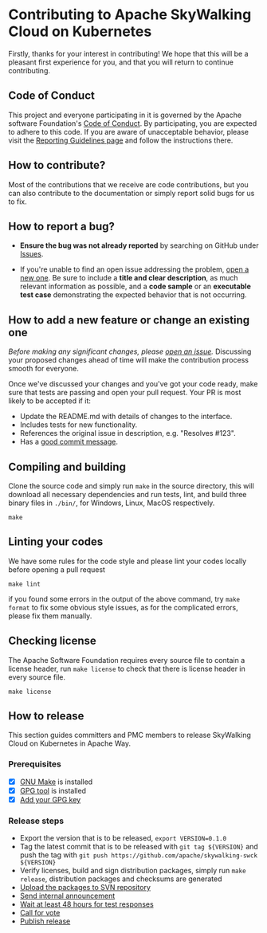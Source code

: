 # Contributing to Apache SkyWalking Cloud on Kubernetes

Firstly, thanks for your interest in contributing! We hope that this will be a
pleasant first experience for you, and that you will return to continue
contributing.

## Code of Conduct

This project and everyone participating in it is governed by the Apache
software Foundation's [Code of Conduct](https://www.apache.org/foundation/policies/conduct.html).
By participating, you are expected to adhere to this code. If you are aware of unacceptable behavior, please visit the
[Reporting Guidelines page](https://www.apache.org/foundation/policies/conduct.html#reporting-guidelines)
and follow the instructions there.

## How to contribute?

Most of the contributions that we receive are code contributions, but you can
also contribute to the documentation or simply report solid bugs
for us to fix.

## How to report a bug?

* **Ensure the bug was not already reported** by searching on GitHub under [Issues](https://github.com/apache/skywalking/issues).

* If you're unable to find an open issue addressing the problem, [open a new one](https://github.com/apache/skywalking/issues/new).
Be sure to include a **title and clear description**, as much relevant information as possible,
and a **code sample** or an **executable test case** demonstrating the expected behavior that is not occurring.

## How to add a new feature or change an existing one

_Before making any significant changes, please [open an issue](https://github.com/apache/skywalking/issues)._
Discussing your proposed changes ahead of time will make the contribution process smooth for everyone.

Once we've discussed your changes and you've got your code ready, make sure that tests are passing and open your pull request. Your PR is most likely to be accepted if it:

* Update the README.md with details of changes to the interface.
* Includes tests for new functionality.
* References the original issue in description, e.g. "Resolves #123".
* Has a [good commit message](https://tbaggery.com/2008/04/19/a-note-about-git-commit-messages.html).

## Compiling and building
Clone the source code and simply run `make` in the source directory,
this will download all necessary dependencies and run tests, lint, and build three binary files in `./bin/`, for Windows, Linux, MacOS respectively.

```shell
make
```

## Linting your codes
We have some rules for the code style and please lint your codes locally before opening a pull request

```shell
make lint
```

if you found some errors in the output of the above command, try `make format` to fix some obvious style issues, as for the complicated errors, please fix them manually.

## Checking license
The Apache Software Foundation requires every source file to contain a license header, run `make license` to check that there is license header in every source file.

```shell
make license
``` 

## How to release
This section guides committers and PMC members to release SkyWalking Cloud on Kubernetes in Apache Way.

### Prerequisites
- [x] [GNU Make](https://www.gnu.org/software/make/manual/make.html) is installed
- [x] [GPG tool](https://gpgtools.org) is installed
- [x] [Add your GPG key](docs/release.md#add-your-gpg-public-key)

### Release steps
- Export the version that is to be released, `export VERSION=0.1.0 `
- Tag the latest commit that is to be released with `git tag ${VERSION}` and push the tag with `git push https://github.com/apache/skywalking-swck ${VERSION}`
- Verify licenses, build and sign distribution packages, simply run `make release`, distribution packages and checksums are generated
- [Upload the packages to SVN repository](docs/release.md#upload-to-apache-svn) 
- [Send internal announcement](docs/release.md#make-the-internal-announcements)
- [Wait at least 48 hours for test responses](docs/release.md#wait-at-least-48-hours-for-test-responses)
- [Call for vote](docs/release.md#call-a-vote-in-dev)
- [Publish release](docs/release.md#publish-release)
